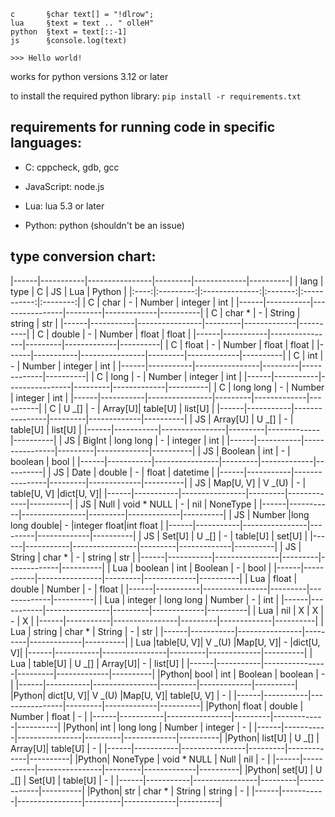 ```
c       §char text[] = "!dlrow";
lua     §text = text .. " olleH"
python  §text = text[::-1]
js      §console.log(text)

>>> Hello world!
```

works for python versions 3.12 or later


to install the required python library:
`pip install -r requirements.txt`


## requirements for running code in specific languages:

- C: cppcheck, gdb, gcc

- JavaScript: node.js

- Lua: lua 5.3 or later

- Python: python (shouldn't be an issue)

## type conversion chart:

|------|-----------|----------------|---------|-------------|----------|
| lang |    type   |       C        |    JS   |     Lua     |  Python  |
|:----:|:---------:|:--------------:|:-------:|:-----------:|:--------:|
|  C   |    char   |       -        |  Number |   integer   |   int    |
|------|-----------|----------------|---------|-------------|----------|
|  C   |   char *  |       -        |  String |    string   |   str    |
|------|-----------|----------------|---------|-------------|----------|
|  C   |   double  |       -        |  Number |    float    |  float   |
|------|-----------|----------------|---------|-------------|----------|
|  C   |   float   |       -        |  Number |    float    |  float   |
|------|-----------|----------------|---------|-------------|----------|
|  C   |    int    |       -        |  Number |   integer   |   int    |
|------|-----------|----------------|---------|-------------|----------|
|  C   |    long   |       -        |  Number |   integer   |   int    |
|------|-----------|----------------|---------|-------------|----------|
|  C   | long long |       -        |  Number |   integer   |   int    |
|------|-----------|----------------|---------|-------------|----------|
|  C   |   U _[]   |       -        | Array[U]|   table[U]  | list[U]  |
|------|-----------|----------------|---------|-------------|----------|
|  JS  |  Array[U] |     U _[]      |    -    |   table[U]  | list[U]  |
|------|-----------|----------------|---------|-------------|----------|
|  JS  |   BigInt  |   long long    |    -    |   integer   |   int    |
|------|-----------|----------------|---------|-------------|----------|
|  JS  |  Boolean  |      int       |    -    |   boolean   |   bool   |
|------|-----------|----------------|---------|-------------|----------|
|  JS  |    Date   |     double     |    -    |    float    | datetime |
|------|-----------|----------------|---------|-------------|----------|
|  JS  | Map[U, V] |     V _(U)     |    -    | table[U, V] |dict[U, V]|
|------|-----------|----------------|---------|-------------|----------|
|  JS  |    Null   |  void * NULL   |    -    |     nil     | NoneType |
|------|-----------|----------------|---------|-------------|----------|
|  JS  |   Number  |long long
double|    -    |integer
float|int
float |
|------|-----------|----------------|---------|-------------|----------|
|  JS  |   Set[U]  |     U _[]      |    -    |   table[U]  |  set[U]  |
|------|-----------|----------------|---------|-------------|----------|
|  JS  |   String  |     char *     |    -    |    string   |   str    |
|------|-----------|----------------|---------|-------------|----------|
| Lua  |  boolean  |      int       | Boolean |      -      |   bool   |
|------|-----------|----------------|---------|-------------|----------|
| Lua  |   float   |     double     |  Number |      -      |  float   |
|------|-----------|----------------|---------|-------------|----------|
| Lua  |  integer  |   long long    |  Number |      -      |   int    |
|------|-----------|----------------|---------|-------------|----------|
| Lua  |    nil    |       X        |    X    |      -      |    X     |
|------|-----------|----------------|---------|-------------|----------|
| Lua  |   string  |     char *     |  String |      -      |   str    |
|------|-----------|----------------|---------|-------------|----------|
| Lua  |table[U, V]|     V _(U)     |Map[U, V]|      -      |dict[U, V]|
|------|-----------|----------------|---------|-------------|----------|
| Lua  |  table[U] |     U _[]      | Array[U]|      -      | list[U]  |
|------|-----------|----------------|---------|-------------|----------|
|Python|    bool   |      int       | Boolean |   boolean   |    -     |
|------|-----------|----------------|---------|-------------|----------|
|Python| dict[U, V]|     V _(U)     |Map[U, V]| table[U, V] |    -     |
|------|-----------|----------------|---------|-------------|----------|
|Python|   float   |     double     |  Number |    float    |    -     |
|------|-----------|----------------|---------|-------------|----------|
|Python|    int    |   long long    |  Number |   integer   |    -     |
|------|-----------|----------------|---------|-------------|----------|
|Python|  list[U]  |     U _[]      | Array[U]|   table[U]  |    -     |
|------|-----------|----------------|---------|-------------|----------|
|Python|  NoneType |  void * NULL   |   Null  |     nil     |    -     |
|------|-----------|----------------|---------|-------------|----------|
|Python|   set[U]  |     U _[]      |  Set[U] |   table[U]  |    -     |
|------|-----------|----------------|---------|-------------|----------|
|Python|    str    |     char *     |  String |    string   |    -     |
|------|-----------|----------------|---------|-------------|----------|
